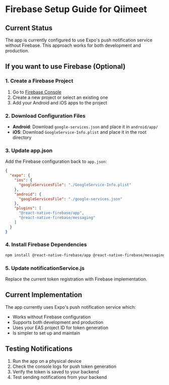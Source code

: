 # Firebase Setup Guide for Qiimeet

## Current Status
The app is currently configured to use Expo's push notification service without Firebase. This approach works for both development and production.

## If you want to use Firebase (Optional)

### 1. Create a Firebase Project
1. Go to [Firebase Console](https://console.firebase.google.com/)
2. Create a new project or select an existing one
3. Add your Android and iOS apps to the project

### 2. Download Configuration Files
- **Android**: Download `google-services.json` and place it in `android/app/`
- **iOS**: Download `GoogleService-Info.plist` and place it in the root directory

### 3. Update app.json
Add the Firebase configuration back to `app.json`:

```json
{
  "expo": {
    "ios": {
      "googleServicesFile": "./GoogleService-Info.plist"
    },
    "android": {
      "googleServicesFile": "./google-services.json"
    },
    "plugins": [
      "@react-native-firebase/app",
      "@react-native-firebase/messaging"
    ]
  }
}
```

### 4. Install Firebase Dependencies
```bash
npm install @react-native-firebase/app @react-native-firebase/messaging
```

### 5. Update notificationService.js
Replace the current token registration with Firebase implementation.

## Current Implementation
The app currently uses Expo's push notification service which:
- Works without Firebase configuration
- Supports both development and production
- Uses your EAS project ID for token generation
- Is simpler to set up and maintain

## Testing Notifications
1. Run the app on a physical device
2. Check the console logs for push token generation
3. Verify the token is saved to your backend
4. Test sending notifications from your backend 